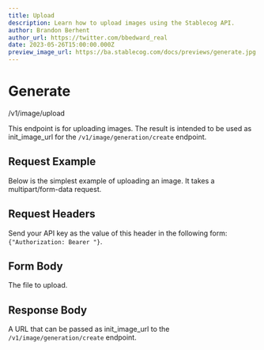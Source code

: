 ```yaml
---
title: Upload
description: Learn how to upload images using the Stablecog API.
author: Brandon Berhent
author_url: https://twitter.com/bbedward_real
date: 2023-05-26T15:00:00.000Z
preview_image_url: https://ba.stablecog.com/docs/previews/generate.jpg
---
```


<script>
	import TypescriptRequest from './request/typescript.md';
	import PythonRequest from './request/python.md';
	import CurlRequest from './request/curl.md';
	import Response from './request/response.md';
	import Tabs from '$components/docs/tabs/Tabs.svelte';
	import Tab from '$components/docs/tabs/Tab.svelte';
	import RequestLine from '$components/docs/RequestLine.svelte';
	import Spacer from '$components/docs/Spacer.svelte';
	import Property from '$components/docs/Property.svelte';
	import Expandible from '$components/docs/Expandible.svelte';
	import Code from '$components/docs/Code.svelte';
	import CollapsibleJSON from '$components/docs/collapsibleJSON/CollapsibleJSON.svelte';
	import response from '$md/docs/v1/api-reference/image/upload/request/response.json';
</script>

# Generate

<RequestLine method='POST'>
	/v1/image/upload
</RequestLine>

This endpoint is for uploading images. The result is intended to be used as init_image_url for the <Code href='/docs/v1/api-reference/image/generate'>/v1/image/generation/create</Code> endpoint.

## Request Example

Below is the simplest example of uploading an image. It takes a multipart/form-data request.

<Tabs>
	<Tab value="cURL">
		<CurlRequest />
	</Tab>
	<Tab value="TypeScript">
		<TypescriptRequest />
	</Tab>
	<Tab value="Python">
		<PythonRequest />
	</Tab>
</Tabs>

<CollapsibleJSON json={response} title="Response" />

<Spacer/>

## Request Headers

<Property name="Authorization" required type="string">
	Send your API key as the value of this header in the following form:<br>
	<Code>{"Authorization: Bearer <YOUR_STABLECOG_API_KEY>"}</Code>.
</Property>

<Spacer/>

## Form Body

<Property name="file" required type="binary">
	The file to upload.
</Property>

<Spacer/>

## Response Body

<Property name="object" type="string">
	A URL that can be passed as init_image_url to the <Code href='/docs/v1/api-reference/image/generate'>/v1/image/generation/create</Code> endpoint.
</Property>
